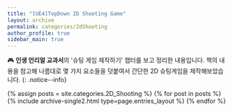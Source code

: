 ```yaml
---
title: "[UE4]TopDown 2D Shooting Game"
layout: archive
permalink: categories/2dShooting
author_profile: true
sidebar_main: true
---
```


🎮 **인생 언리얼 교과서**의 '슈팅 게임 제작하기' 챕터를 보고 정리한 내용입니다. 책의 내용을 참고해 나름대로 몇 가지 요소들을 덧붙여서 간단한 2D 슈팅게임을 제작해보았습니다.
{: .notice--info}

{% assign posts = site.categories.2D_Shooting %}
{% for post in posts %} {% include archive-single2.html type=page.entries_layout %} {% endfor %}